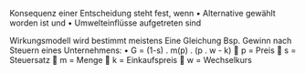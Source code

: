 Konsequenz einer Entscheidung steht fest, wenn
• Alternative gewählt worden ist und
• Umwelteinflüsse aufgetreten sind

Wirkungsmodell wird bestimmt meistens Eine Gleichung
Bsp. Gewinn nach Steuern eines Unternehmens:
• G = (1-s) . m(p) . (p . w - k)
 p = Preis
 s = Steuersatz
 m = Menge
 k = Einkaufspreis
 w = Wechselkurs

